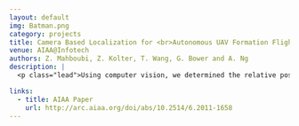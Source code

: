 ```yaml
---
layout: default
img: Batman.png
category: projects
title: Camera Based Localization for <br>Autonomous UAV Formation Flight<br>2011
venue: AIAA@Infotech
authors: Z. Mahboubi, Z. Kolter, T. Wang, G. Bower and A. Ng
description: |
  <p class="lead">Using computer vision, we determined the relative position between two UAVs in formation flight. The goal was to demonstrate power savings when operating in the wake of an aircraft.</p>

links:
  - title: AIAA Paper
    url: http://arc.aiaa.org/doi/abs/10.2514/6.2011-1658
---
```

